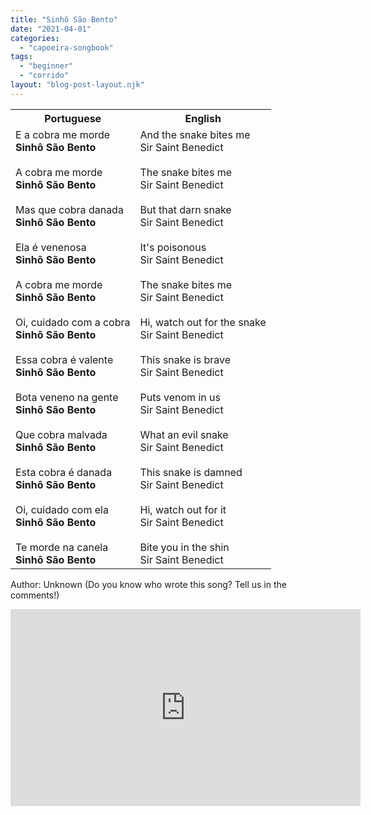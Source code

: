 ```yaml
---
title: "Sinhô São Bento"
date: "2021-04-01"
categories: 
  - "capoeira-songbook"
tags: 
  - "beginner"
  - "corrido"
layout: "blog-post-layout.njk"
---
```


<table class="capoeira-table">
    <tr class="header-row">
        <th>Portuguese</th>
        <th>English</th>
    </tr>
    <tr>
        <td>E a cobra me morde<br>
<strong>Sinhô São Bento</strong><br>
<br>
A cobra me morde<br>
<strong>Sinhô São Bento</strong><br>
<br>
Mas que cobra danada<br>
<strong>Sinhô São Bento</strong><br>
<br>
Ela é venenosa<br>
<strong>Sinhô São Bento</strong><br>
<br>
A cobra me morde<br>
<strong>Sinhô São Bento</strong><br>
<br>
Oi, cuidado com a cobra<br>
<strong>Sinhô São Bento</strong><br>
<br>
Essa cobra é valente<br>
<strong>Sinhô São Bento</strong><br>
<br>
Bota veneno na gente<br>
<strong>Sinhô São Bento</strong><br>
<br>
Que cobra malvada<br>
<strong>Sinhô São Bento</strong><br>
<br>
Esta cobra é danada<br>
<strong>Sinhô São Bento</strong><br>
<br>
Oi, cuidado com ela<br>
<strong>Sinhô São Bento</strong><br>
<br>
Te morde na canela<br>
<strong>Sinhô São Bento</strong></td>
        <td>And the snake bites me<br>
Sir Saint Benedict<br>
<br>
The snake bites me<br>
Sir Saint Benedict<br>
<br>
But that darn snake<br>
Sir Saint Benedict<br>
<br>
It's poisonous<br>
Sir Saint Benedict<br>
<br>
The snake bites me<br>
Sir Saint Benedict<br>
<br>
Hi, watch out for the snake<br>
Sir Saint Benedict<br>
<br>
This snake is brave<br>
Sir Saint Benedict<br>
<br>
Puts venom in us<br>
Sir Saint Benedict<br>
<br>
What an evil snake<br>
Sir Saint Benedict<br>
<br>
This snake is damned<br>
Sir Saint Benedict<br>
<br>
Hi, watch out for it<br>
Sir Saint Benedict<br>
<br>
Bite you in the shin<br>
Sir Saint Benedict</td>
    </tr>
</table>

<figcaption>

Author: Unknown (Do you know who wrote this song? Tell us in the comments!)

</figcaption>

<iframe width="560" height="315" src="https://www.youtube.com/embed/Qy9gkL1OMMs" title="YouTube video player" frameborder="0" allow="accelerometer; autoplay; clipboard-write; encrypted-media; gyroscope; picture-in-picture" allowfullscreen></iframe>